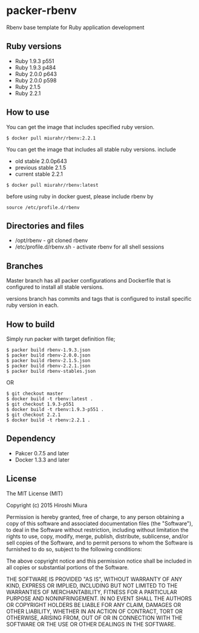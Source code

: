 packer-rbenv
=============

Rbenv base template for Ruby application development


Ruby versions
--------------

* Ruby 1.9.3 p551
* Ruby 1.9.3 p484
* Ruby 2.0.0 p643
* Ruby 2.0.0 p598
* Ruby 2.1.5
* Ruby 2.2.1

How to use
-----------

You can get the image that includes specified ruby version.

```
$ docker pull miurahr/rbenv:2.2.1
```

You can get the image that includes all stable ruby versions.
include

* old stable 2.0.0p643
* previous stable 2.1.5
* current stable 2.2.1

```
$ docker pull miurahr/rbenv:latest
```

before using ruby in docker guest, please include rbenv by

```
source /etc/profile.d/rbenv
```


Directories and files
----------------------

* /opt/rbenv  -  git cloned  rbenv
* /etc/profile.d/rbenv.sh - activate rbenv for all shell sessions


Branches
---------------------

Master branch has all packer configurations and Dockerfile 
that is configured to install all stable versions.

versions branch has commits and tags that is configured to 
install specific ruby version in each.


How to build
--------------------

Simply run packer with target definition file;

```
$ packer build rbenv-1.9.3.json
$ packer build rbenv-2.0.0.json
$ packer build rbenv-2.1.5.json
$ packer build rbenv-2.2.1.json
$ packer build rbenv-stables.json
```

OR

```
$ git checkout master
$ docker build -t rbenv:latest .
$ git checkout 1.9.3-p551
$ docker build -t rbenv:1.9.3-p551 .
$ git checkout 2.2.1
$ docker build -t rbenv:2.2.1 .
```

Dependency
------------

* Pakcer 0.7.5 and later
* Docker 1.3.3 and later


License
-----------------
The MIT License (MIT)

Copyright (c) 2015 Hiroshi Miura

Permission is hereby granted, free of charge, to any person obtaining a copy
of this software and associated documentation files (the "Software"), to deal
in the Software without restriction, including without limitation the rights
to use, copy, modify, merge, publish, distribute, sublicense, and/or sell
copies of the Software, and to permit persons to whom the Software is
furnished to do so, subject to the following conditions:

The above copyright notice and this permission notice shall be included in all
copies or substantial portions of the Software.

THE SOFTWARE IS PROVIDED "AS IS", WITHOUT WARRANTY OF ANY KIND, EXPRESS OR
IMPLIED, INCLUDING BUT NOT LIMITED TO THE WARRANTIES OF MERCHANTABILITY,
FITNESS FOR A PARTICULAR PURPOSE AND NONINFRINGEMENT. IN NO EVENT SHALL THE
AUTHORS OR COPYRIGHT HOLDERS BE LIABLE FOR ANY CLAIM, DAMAGES OR OTHER
LIABILITY, WHETHER IN AN ACTION OF CONTRACT, TORT OR OTHERWISE, ARISING FROM,
OUT OF OR IN CONNECTION WITH THE SOFTWARE OR THE USE OR OTHER DEALINGS IN THE
SOFTWARE.

